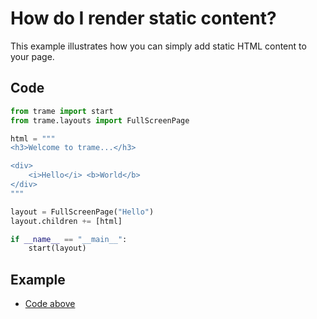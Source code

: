 # How do I render static content?

This example illustrates how you can simply add static HTML content to your page.

## Code

```python
from trame import start
from trame.layouts import FullScreenPage

html = """
<h3>Welcome to trame...</h3>

<div>
    <i>Hello</i> <b>World</b>
</div>
"""

layout = FullScreenPage("Hello")
layout.children += [html]

if __name__ == "__main__":
    start(layout)
```

## Example

- [Code above](https://github.com/Kitware/trame/blob/master/examples/howdoi/static.py)
